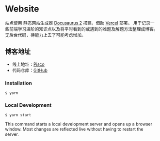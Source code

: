 # Website

站点使用 静态网站生成器 [Docusaurus 2](https://docusaurus.io/)  搭建，借助 [Vercel](https://vercel.com/home) 部署。
用于记录一些前端学习进阶的知识点以及将平时看到的或遇到的难题及解题方法整理成博客。
无后台代码，待能力上去了可能考虑增加。

##  博客地址

- 线上地址：[Pisco](https://pisco-blog.vercel.app/)
- 代码仓库：[GitHub](https://github.com/Piscoo/Pisco-Blog)

### Installation

```
$ yarn
```

### Local Development

```
$ yarn start
```

This command starts a local development server and opens up a browser window. Most changes are reflected live without having to restart the server.

